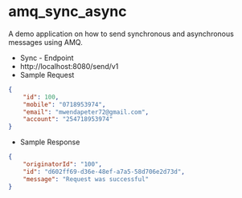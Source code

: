 # amq_sync_async
A demo application on how to send synchronous and asynchronous messages using AMQ.

* Sync - Endpoint 
* http://localhost:8080/send/v1 
* Sample Request
```JSON
{
	"id": 100,
	"mobile": "0718953974",
	"email": "mwendapeter72@gmail.com",
	"account": "254718953974"
}
```
* Sample Response
```JSON
{
    "originatorId": "100",
    "id": "d602ff69-d36e-48ef-a7a5-58d706e2d73d",
    "message": "Request was successful"
}
```
